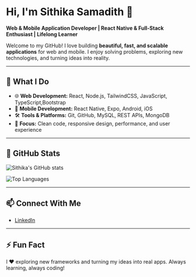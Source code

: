 


# Hi, I'm Sithika Samadith 👋
**Web & Mobile Application Developer | React Native & Full-Stack Enthusiast | Lifelong Learner**

Welcome to my GitHub! I love building **beautiful, fast, and scalable applications** for web and mobile. I enjoy solving problems, exploring new technologies, and turning ideas into reality.

---

## 🔭 What I Do
- 🌐 **Web Development:** React, Node.js, TailwindCSS, JavaScript, TypeScript,Bootstrap
- 📱 **Mobile Development:** React Native, Expo, Android, iOS
- 🛠 **Tools & Platforms:** Git, GitHub, MySQL, REST APIs, MongoDB
- 🚀 **Focus:** Clean code, responsive design, performance, and user experience

---

## 🌟 GitHub Stats 
![Sithika's GitHub stats](https://github-readme-stats.vercel.app/api?username=SithikaDew2003&show_icons=true&theme=radical)


![Top Languages](https://github-readme-stats.vercel.app/api/top-langs/?username=SithikaDew2003&layout=compact&theme=radical)


---

## 📫 Connect With Me
- [LinkedIn](https://www.linkedin.com/in/sithika-samadith-49239526b/)  


---

## ⚡ Fun Fact
I ❤️ exploring new frameworks and turning my ideas into real apps. Always learning, always coding!


